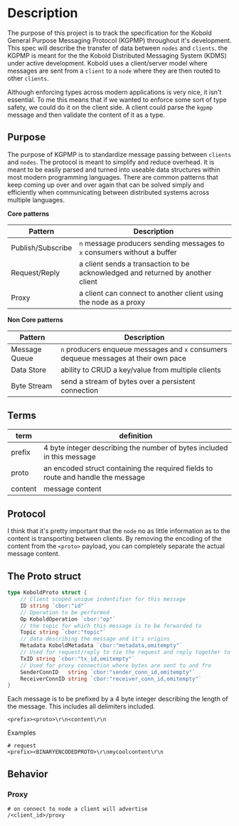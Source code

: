 # Description

The purpose of this project is to track the specification for the Kobold General Purpose Messaging Protocol (KGPMP) throughout it's development. This spec will describe the transfer of data between `nodes` and `clients`. the KGPMP is meant for the the Kobold Distributed Messaging System (KDMS) under active development. Kobold uses a client/server model where messages are sent from a `client` to a `node` where they are then routed to other `clients`.

Although enforcing types across modern applications is very nice, it isn't essential. To me this means that if we wanted to enforce some sort of type safety, we could do it on the client side. A client could parse the `kgpmp` message and then validate the content of it as a type.

## Purpose

The purpose of KGPMP is to standardize message passing between `clients` and `nodes`. The protocol is meant to simplify and reduce overhead. It is meant to be easily parsed and turned into useable data structures within most modern programming languages. There are common patterns that keep coming up over and over again that can be solved simply and efficiently when communicating between distributed systems across multiple languages.

**Core patterns**

| Pattern           | Description                                                                    |
| ----------------- | ------------------------------------------------------------------------------ |
| Publish/Subscribe | `n` message producers sending messages to `x` consumers without a buffer       |
| Request/Reply     | a client sends a transaction to be acknowledged and returned by another client |
| Proxy             | a client can connect to another client using the node as a proxy               |

**Non Core patterns**

| Pattern       | Description                                                                         |
| ------------- | ----------------------------------------------------------------------------------- |
| Message Queue | `n` producers enqueue messages and `x` consumers dequeue messages at their own pace |
| Data Store    | ability to CRUD a key/value from multiple clients                                   |
| Byte Stream   | send a stream of bytes over a persistent connection                                 |

## Terms

| term    | definition                                                                       |
| ------- | -------------------------------------------------------------------------------- |
| prefix  | 4 byte integer describing the number of bytes included in this message           |
| proto   | an encoded struct containing the required fields to route and handle the message |
| content | message content                                                                  |

## Protocol

I think that it's pretty important that the `node` no as little information as to the content is transporting between clients. By removing the encoding of the content from the `<proto>` payload, you can completely separate the actual message content.

## The Proto struct

```go
type KoboldProto struct {
	// Client scoped unique indentifier for this message
	ID string `cbor:"id"`
	// Operation to be performed
	Op KoboldOperation `cbor:"op"`
	// the topic for which this message is to be forwarded to
	Topic string `cbor:"topic"`
	// data describing the message and it's origins
	Metadata KoboldMetadata `cbor:"metadata,omitempty"`
	// Used for request/reply to tie the request and reply together to the same client/connection
	TxID string `cbor:"tx_id,omitempty"`
	// Used for proxy connection where bytes are sent to and fro
	SenderConnID   string `cbor:"sender_conn_id,omitempty"`
	ReceiverConnID string `cbor:"receiver_conn_id,omitempty"`
}
```

Each message is to be prefixed by a 4 byte integer describing the length of the message. This includes all delimiters included.

```
<prefix><proto>\r\n<content\r\n
```

Examples

```
# request
<prefix><BINARYENCODEDPROTO>\r\nmycoolcontent\r\n
```

## Behavior

### Proxy

```
# on connect to node a client will advertise
/<client_id>/proxy
```
